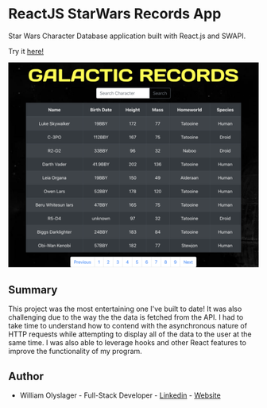 # ReactJS StarWars Records App

Star Wars Character Database application built with React.js and SWAPI.

Try it [here!](https://peaceful-mountain-33852.herokuapp.com/)

![alt text](screenshot.png?raw=true)

## Summary
This project was the most entertaining one I've built to date! It was also challenging due to the way the the data is fetched from the API. I had to take time to understand how to contend with the asynchronous nature of HTTP requests while attempting to display all of the data to the user at the same time. I was also able to leverage hooks and other React features to improve the functionality of my program. 

## Author 
* William Olyslager - Full-Stack Developer - [Linkedin](https://www.linkedin.com/in/william-olyslager-082151138/) - [Website](https://wolyslager.github.io/Personal-Portfolio/)
